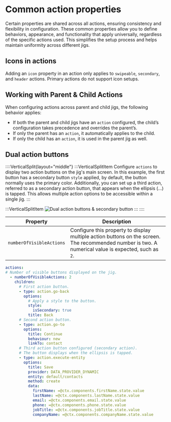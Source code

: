 # Common action properties

Certain properties are shared across all actions, ensuring consistency and flexibility in configuration. These common properties allow you to define behaviors, appearance, and functionality that apply universally, regardless of the specific actions used. This simplifies the setup process and helps maintain uniformity across different jigs.

## Icons in actions

Adding an `icon` property in an action only applies to `swipeable`, `secondary`, and `header` actions. Primary actions do not support icon setups.

## Working with Parent & Child Actions

&#x20;When configuring actions across parent and child jigs, the following behavior applies:

- If both the parent and child jigs have an `action` configured, the child’s configuration takes precedence and overrides the parent’s.
- If only the parent has an `action`, it automatically applies to the child.
- If only the child has an `action`, it is used in the parent jig as well.

## Dual action buttons

::::VerticalSplit{layout="middle"}
:::VerticalSplitItem
Configure `actions` to display two action buttons on the jig's main screen. In this example, the first button has a secondary button `style` applied, by default, the button normally uses the primary color. Additionally, you can set up a third action, referred to as a secondary action button, that appears when the ellipsis (...) is tapped. This allows multiple action options to be accessible within a single jig.
:::

:::VerticalSplitItem
![Dual action buttons & secondary button](https://archbee-image-uploads.s3.amazonaws.com/0TQnKgJpsWhT3gQzQOhdY-TZVU6r07hz0LEPo_3zZ2W-20250225-092012.png "Dual action buttons & secondary button")
:::
::::

| **Property**             | **Description**                                                                                                                                      |
| ------------------------ | ---------------------------------------------------------------------------------------------------------------------------------------------------- |
| `numberOfVisibleActions` | Configure this property to display multiple action buttons on the screen. The recommended number is two. A numerical value is expected, such as `2`. |

```yaml
actions:
# Number of visible buttons displayed on the jig.
  - numberOfVisibleActions: 2       
    children:
      # First action button.
      - type: action.go-back
        options:
          # Apply a style to the button. 
          style:
            isSecondary: true
          title: Back
      # Second action button.                
      - type: action.go-to
        options:
          title: Continue
          behaviour: new
          linkTo: contact  
      # Third action button configured (secondary action).
      # The button displays when the ellipsis is tapped.    
      - type: action.execute-entity
        options:
          title: Save  
          provider: DATA_PROVIDER_DYNAMIC
          entity: default/contacts
          method: create
          data:
            firstName: =@ctx.components.firstName.state.value
            lastName: =@ctx.components.lastName.state.value
            email: =@ctx.components.email.state.value
            phone: =@ctx.components.phone.state.value
            jobTitle: =@ctx.components.jobTitle.state.value
            companyName: =@ctx.components.companyName.state.value    
```

